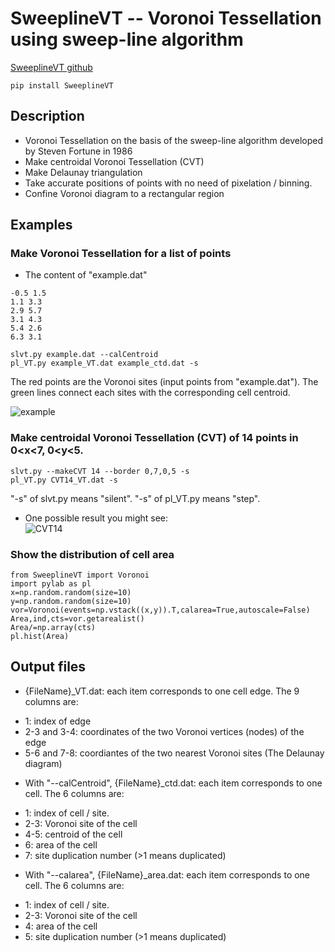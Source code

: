 # SweeplineVT -- Voronoi Tessellation using sweep-line algorithm

[SweeplineVT github](https://github.com/lewtonstein/SweeplineVT)

```
pip install SweeplineVT
```

## Description
* Voronoi Tessellation on the basis of the sweep-line algorithm developed by Steven Fortune in 1986
* Make centroidal Voronoi Tessellation (CVT)
* Make Delaunay triangulation
* Take accurate positions of points with no need of pixelation / binning.
* Confine Voronoi diagram to a rectangular region
## Examples
### Make Voronoi Tessellation for a list of points
* The content of "example.dat"

```
-0.5 1.5
1.1 3.3
2.9 5.7
3.1 4.3
5.4 2.6
6.3 3.1
```

```
slvt.py example.dat --calCentroid
pl_VT.py example_VT.dat example_ctd.dat -s
```

The red points are the Voronoi sites (input points from "example.dat"). The green lines connect each sites with the corresponding cell centroid.

![example](https://github.com/lewtonstein/SweeplineVT/blob/master/SweeplineVT/doc/example_VT.png?raw=true)

### Make centroidal Voronoi Tessellation (CVT) of 14 points in 0<x<7, 0<y<5.
```
slvt.py --makeCVT 14 --border 0,7,0,5 -s
pl_VT.py CVT14_VT.dat -s
```

"-s" of slvt.py means "silent". "-s" of pl_VT.py means "step".

* One possible result you might see:   
![CVT14](https://github.com/lewtonstein/SweeplineVT/blob/master/SweeplineVT/doc/CVT14_VT.png?raw=true)


### Show the distribution of cell area

```
from SweeplineVT import Voronoi
import pylab as pl
x=np.random.random(size=10)
y=np.random.random(size=10)
vor=Voronoi(events=np.vstack((x,y)).T,calarea=True,autoscale=False)
Area,ind,cts=vor.getarealist()
Area/=np.array(cts)
pl.hist(Area)
```


## Output files
* {FileName}_VT.dat: each item corresponds to one cell edge. The 9 columns are:
 + 1: index of edge
 + 2-3 and 3-4: coordinates of the two Voronoi vertices (nodes) of the edge
 + 5-6 and 7-8: coordiantes of the two nearest Voronoi sites (The Delaunay diagram)

* With "--calCentroid", {FileName}_ctd.dat: each item corresponds to one cell. The 6 columns are:
 + 1: index of cell / site.
 + 2-3: Voronoi site of the cell
 + 4-5: centroid of the cell
 + 6: area of the cell
 + 7: site duplication number (>1 means duplicated)

* With "--calarea", {FileName}_area.dat: each item corresponds to one cell. The 6 columns are:
 + 1: index of cell / site.
 + 2-3: Voronoi site of the cell
 + 4: area of the cell
 + 5: site duplication number (>1 means duplicated)



